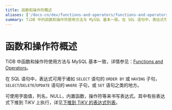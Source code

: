 ```yaml
---
title: 函数和操作符概述
aliases: ['/docs-cn/dev/functions-and-operators/functions-and-operators-overview/','/docs-cn/dev/reference/sql/functions-and-operators/reference/']
summary: TiDB 中的函数和操作符使用方法与 MySQL 基本一致。在 SQL 语句中，表达式可用于诸如 SELECT 语句的 ORDER BY 或 HAVING 子句，SELECT/DELETE/UPDATE 语句的 WHERE 子句，或 SET 语句之类的地方。可使用字面值，列名，NULL，内置函数，操作符等来书写表达式。其中有些表达式下推到 TiKV 上执行，详见下推到 TiKV 的表达式列表。
---
```


# 函数和操作符概述

TiDB 中函数和操作符使用方法与 MySQL 基本一致，详情参见：[Functions and Operators](https://dev.mysql.com/doc/refman/8.0/en/functions.html)。

在 SQL 语句中，表达式可用于诸如 `SELECT` 语句的 `ORDER BY` 或 `HAVING` 子句，`SELECT`/`DELETE`/`UPDATE` 语句的 `WHERE` 子句，或 `SET` 语句之类的地方。

可使用字面值，列名，NULL，内置函数，操作符等来书写表达式。其中有些表达式下推到 TiKV 上执行，详见[下推到 TiKV 的表达式列表](/functions-and-operators/expressions-pushed-down.md)。
